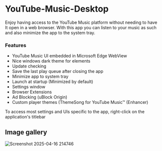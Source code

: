 # YouTube-Music-Desktop
 Enjoy having access to the YouTube Music platform without needing to have It open in a web browser. With this app you can listen to your music as such and also minimize the app to the system tray. 

### Features
- YouTube Music UI embedded in Microsoft Edge WebView
- Nice windows dark theme for elements
- Update checking
- Save the last play queue after closing the app
- Minimize app to system tray
- Launch at startup (Minimized by default)
- Settings window
- Browser Extensions
- Ad Blocking (uBlock Origin)
- Custom player themes (ThemeSong for YouTube Music™ (Enhancer)


To access most settings and UIs specific to the app, right-click on the application's titlebar

## Image gallery
![Screenshot 2025-04-16 214746](https://github.com/user-attachments/assets/5dc03349-1b5f-45e5-a4a0-bcdfe59eb088)

